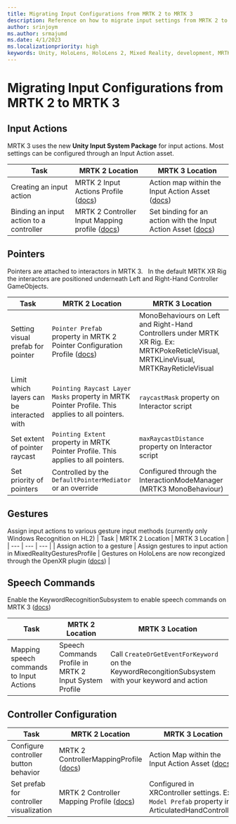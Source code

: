 ```yaml
---
title: Migrating Input Configurations from MRTK 2 to MRTK 3
description: Reference on how to migrate input settings from MRTK 2 to MRTK 3
author: srinjoym
ms.author: srmajumd
ms.date: 4/1/2023
ms.localizationpriority: high
keywords: Unity, HoloLens, HoloLens 2, Mixed Reality, development, MRTK3, input, configuration, profile, input system, Mixed Reality Toolkit
---
```


# Migrating Input Configurations from MRTK 2 to MRTK 3

## Input Actions

MRTK 3 uses the new **Unity Input System Package** for input actions. Most settings can be configured through an Input Action asset.

| Task | MRTK 2 Location | MRTK 3 Location |
| --- | --- | --- |
| Creating an input action | MRTK 2 Input Actions Profile ([docs](/windows/mixed-reality/mrtk-unity/mrtk2/features/input/input-actions#creating-an-input-action))| Action map within the Input Action Asset ([docs](https://docs.unity3d.com/Packages/com.unity.inputsystem@1.5/manual/Actions.html#creating-actions)) |
| Binding an input action to a controller | MRTK 2 Controller Input Mapping profile ([docs](/windows/mixed-reality/mrtk-unity/mrtk2/features/input/controllers)) | Set binding for an action with the Input Action Asset ([docs](https://docs.unity3d.com/Packages/com.unity.inputsystem@1.5/manual/ActionBindings.html))|

## Pointers

Pointers are attached to interactors in MRTK 3.
 
In the default MRTK XR Rig the interactors are positioned underneath Left and Right-Hand Controller GameObjects.

| Task | MRTK 2 Location | MRTK 3 Location |
| --- | --- | --- |
| Setting visual prefab for pointer         | `Pointer Prefab` property in MRTK 2 Pointer Configuration Profile ([docs](/windows/mixed-reality/mrtk-unity/mrtk2/features/input/pointers#pointer-options-configuration))| MonoBehaviours on Left and Right-Hand Controllers under MRTK XR Rig. Ex: MRTKPokeReticleVisual, MRTKLineVisual, MRTKRayReticleVisual                                                                  |
| Limit which layers can be interacted with | `Pointing Raycast Layer Masks`  property in MRTK Pointer Profile. This applies to all pointers.                                                                                                                                                                                                                                                                      | `raycastMask` property on Interactor script                           |
| Set extent of pointer raycast             | `Pointing Extent`  property in MRTK Pointer Profile. This applies to all pointers.                                                                                                                                                                                                                                                                                   | `maxRaycastDistance` property on Interactor script                    |
| Set priority of pointers                  | Controlled by the `DefaultPointerMediator` or an override                                                                                                                                                                                                                                                                                                          | Configured through the InteractionModeManager (MRTK3 MonoBehaviour) |


## Gestures

Assign input actions to various gesture input methods (currently only Windows Recognition on HL2)
| Task | MRTK 2 Location | MRTK 3 Location |
| --- | --- | --- |
| Assign action to a gesture | Assign gestures to input action in MixedRealityGesturesProfile | Gestures on HoloLens are now recongized through the OpenXR plugin ([docs](/dotnet/api/microsoft.mixedreality.openxr.gesturerecognizer)) |


## Speech Commands
Enable the KeywordRecognitionSubsystem to enable speech commands on MRTK 3 ([docs](/windows/mixed-reality/mrtk-unity/mrtk3-input/packages/input/speech))

|  Task |  MRTK 2 Location |  MRTK 3 Location |
| --- | --- | --- |
|  Mapping speech commands to Input Actions | Speech Commands Profile in MRTK 2 Input System Profile | Call `CreateOrGetEventForKeyword` on the KeywordRecongitionSubsystem with your keyword and action |  

## Controller Configuration
|  Task |  MRTK 2 Location | MRTK 3 Location |
| --- | --- | --- |
| Configure controller button behavior   | MRTK 2 ControllerMappingProfile ([docs](/windows/mixed-reality/mrtk-unity/mrtk2/configuration/mixed-reality-configuration-guide#controller-mapping-configuration))    | Action Map within the Input Action Asset ([docs](/windows/mixed-reality/mrtk-unity/mrtk2/features/input/input-actions#creating-an-input-action))
| Set prefab for controller visualization | MRTK 2 Controller Mapping Profile ([docs](/windows/mixed-reality/mrtk-unity/mrtk2/configuration/mixed-reality-configuration-guide#controller-visualization-settings)) | Configured in XRController settings. Ex: `Model Prefab` property in ArticulatedHandController. |
